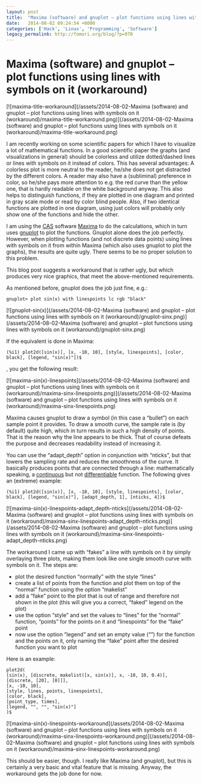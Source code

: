 ```yaml
---
layout: post
title:  "Maxima (software) and gnuplot – plot functions using lines with symbols on it (workaround)"
date:   2014-08-02 09:24:54 +0000
categories: ['Hack', 'Linux', 'Programming', 'Software']
legacy_permalink: http://fomori.org/blog/?p=970
---
```



Maxima (software) and gnuplot – plot functions using lines with symbols on it (workaround)
==========================================================================================

[![maxima-title-workaround](/assets/2014-08-02-Maxima (software) and gnuplot – plot functions using lines with symbols on it (workaround)/maxima-title-workaround.png)](/assets/2014-08-02-Maxima (software) and gnuplot – plot functions using lines with symbols on it (workaround)/maxima-title-workaround.png)

I am recently working on some scientific papers for which I have to visualize a lot of mathematical functions. In a good scientific paper the graphs (and visualizations in general) should be colorless and utilize dotted/dashed lines or lines with symbols on it instead of colors. This has several advantages: A colorless plot is more neutral to the reader, he/she does not get distracted by the different colors. A reader may also have a (subliminal) preference in color, so he/she pays more attention to e.g. the red curve than the yellow one, that is hardly readable on the white background anyway. This also helps to distinguish functions, if they are plotted in one diagram and printed in gray scale mode or read by color blind people. Also, if two identical functions are plotted in one diagram, using just colors will probably only show one of the functions and hide the other.

I am using the [CAS](https://en.wikipedia.org/wiki/Computer_algebra_system "wikipedia.org - CAS") software [Maxima](http://maxima.sourceforge.net/ "maxima.sourceforge.net") to do the calculations, which in turn uses [gnuplot](http://www.gnuplot.info/ "gnuplot.info") to plot the functions. Gnuplot alone does the job perfectly. However, when plotting functions (and not discrete data points) using lines with symbols on it from within Maxima (which also uses gnuplot to plot the graphs), the results are quite ugly. There seems to be no proper solution to this problem.

This blog post suggests a workaround that is rather ugly, but which produces very nice graphics, that meet the above-mentioned requirements.

As mentioned before, gnuplot does the job just fine, e.g.:

```
gnuplot> plot sin(x) with linespoints lc rgb "black"
```

[![gnuplot-sin(x)](/assets/2014-08-02-Maxima (software) and gnuplot – plot functions using lines with symbols on it (workaround)/gnuplot-sinx.png)](/assets/2014-08-02-Maxima (software) and gnuplot – plot functions using lines with symbols on it (workaround)/gnuplot-sinx.png)

If the equivalent is done in Maxima:

```
(%i1) plot2d([sin(x)], [x, -10, 10], [style, linespoints], [color, black], [legend, "sin(x)"])$
```

, you get the following result:

[![maxima-sin(x)-linespoints](/assets/2014-08-02-Maxima (software) and gnuplot – plot functions using lines with symbols on it (workaround)/maxima-sinx-linespoints.png)](/assets/2014-08-02-Maxima (software) and gnuplot – plot functions using lines with symbols on it (workaround)/maxima-sinx-linespoints.png)

Maxima causes gnuplot to draw a symbol (in this case a “bullet”) on each sample point it provides. To draw a smooth curve, the sample rate is (by default) quite high, which in turn results in such a high density of points. That is the reason why the line appears to be thick. That of course defeats the purpose and decreases readability instead of increasing it.

You can use the “adapt\_depth” option in conjunction with “nticks”, but that lowers the sampling rate and reduces the smoothness of the curve. It basically produces points that are connected through a line: mathematically speaking, a [continuous](https://en.wikipedia.org/wiki/Continuous_function "wikipedia.org - continuous function") but not [differentiable](https://en.wikipedia.org/wiki/Differentiable "wikipedia.org - differentiable") function. The following gives an (extreme) example:

```
(%i1) plot2d([sin(x)], [x, -10, 10], [style, linespoints], [color, black], [legend, "sin(x)"], [adapt_depth, 1], [nticks, 4])$
```

[![maxima-sin(x)-linespoints-adapt_depth-nticks](/assets/2014-08-02-Maxima (software) and gnuplot – plot functions using lines with symbols on it (workaround)/maxima-sinx-linespoints-adapt_depth-nticks.png)](/assets/2014-08-02-Maxima (software) and gnuplot – plot functions using lines with symbols on it (workaround)/maxima-sinx-linespoints-adapt_depth-nticks.png)

The workaround I came up with “fakes” a line with symbols on it by simply overlaying three plots, making them look like one single smooth curve with symbols on it. The steps are:

* plot the desired function “normally” with the style “lines”
* create a list of points from the function and plot them on top of the “normal” function using the option “makelist”
* add a “fake” point to the plot that is out of range and therefore not shown in the plot (this will give you a correct, “faked” legend on the plot)
* use the option “style” and set the values to “lines” for the “normal” function, “points” for the points on it and “linespoints” for the “fake” point
* now use the option “legend” and set an empty value (“”) for the function and the points on it, only naming the “fake” point after the desired function you want to plot

Here is an example:

```
plot2d(
[sin(x), [discrete, makelist([x, sin(x)], x, -10, 10, 0.4)], [discrete, [20], [0]]], 
[x, -10, 10], 
[style, lines, points, linespoints], 
[color, black], 
[point_type, times], 
[legend, "", "", "sin(x)"]
)$
```

[![maxima-sin(x)-linespoints-workaround](/assets/2014-08-02-Maxima (software) and gnuplot – plot functions using lines with symbols on it (workaround)/maxima-sinx-linespoints-workaround.png)](/assets/2014-08-02-Maxima (software) and gnuplot – plot functions using lines with symbols on it (workaround)/maxima-sinx-linespoints-workaround.png)

This should be easier, though. I really like Maxima (and gnuplot), but this is certainly a very basic and vital feature that is missing. Anyway, the workaround gets the job done for now.

  

	